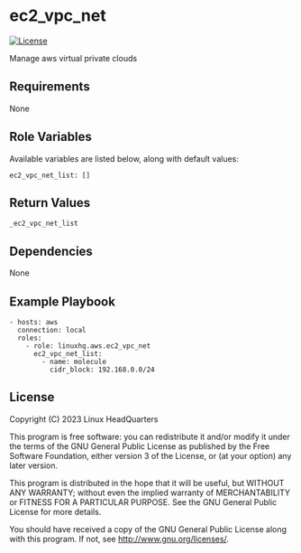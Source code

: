 # ec2\_vpc\_net

[![License](https://img.shields.io/badge/license-GPLv3-lightgreen)](https://www.gnu.org/licenses/gpl-3.0.en.html#license-text)

Manage aws virtual private clouds

## Requirements

None

## Role Variables

Available variables are listed below, along with default values:

    ec2_vpc_net_list: []

## Return Values

    _ec2_vpc_net_list

## Dependencies

None

## Example Playbook

    - hosts: aws
      connection: local
      roles:
        - role: linuxhq.aws.ec2_vpc_net
          ec2_vpc_net_list:
            - name: molecule
              cidr_block: 192.168.0.0/24

## License

Copyright (C) 2023 Linux HeadQuarters

This program is free software: you can redistribute it and/or modify
it under the terms of the GNU General Public License as published by
the Free Software Foundation, either version 3 of the License, or
(at your option) any later version.

This program is distributed in the hope that it will be useful,
but WITHOUT ANY WARRANTY; without even the implied warranty of
MERCHANTABILITY or FITNESS FOR A PARTICULAR PURPOSE. See the
GNU General Public License for more details.

You should have received a copy of the GNU General Public License
along with this program. If not, see <http://www.gnu.org/licenses/>.
